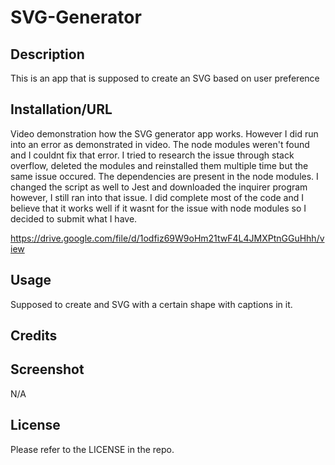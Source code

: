 # SVG-Generator

## Description

This is an app that is supposed to create an SVG based on user preference

## Installation/URL
Video demonstration how the SVG generator app works. However I did run into an error as demonstrated in video. The node modules weren't found and I couldnt fix that 
error. I tried to research the issue through stack overflow, deleted the modules and reinstalled them multiple time but the same issue occured. The dependencies are 
present in the node modules. I changed the script as well to Jest and downloaded the inquirer program however, I still ran into that issue. I did complete most of the code
and I believe that it works well if it wasnt for the issue with node modules so I decided to submit what I have.

https://drive.google.com/file/d/1odfiz69W9oHm21twF4L4JMXPtnGGuHhh/view

## Usage

Supposed to create and SVG with a certain shape with captions in it.

## Credits

## Screenshot

N/A

## License

Please refer to the LICENSE in the repo.
